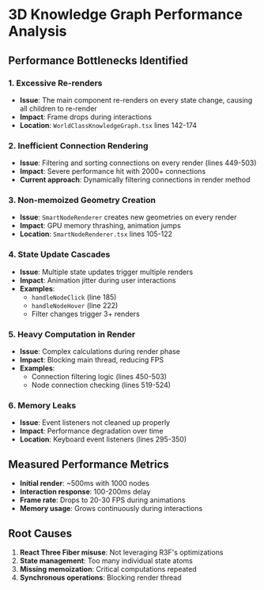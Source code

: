 # 3D Knowledge Graph Performance Analysis

## Performance Bottlenecks Identified

### 1. **Excessive Re-renders**
- **Issue**: The main component re-renders on every state change, causing all children to re-render
- **Impact**: Frame drops during interactions
- **Location**: `WorldClassKnowledgeGraph.tsx` lines 142-174

### 2. **Inefficient Connection Rendering**
- **Issue**: Filtering and sorting connections on every render (lines 449-503)
- **Impact**: Severe performance hit with 2000+ connections
- **Current approach**: Dynamically filtering connections in render method

### 3. **Non-memoized Geometry Creation**
- **Issue**: `SmartNodeRenderer` creates new geometries on every render
- **Impact**: GPU memory thrashing, animation jumps
- **Location**: `SmartNodeRenderer.tsx` lines 105-122

### 4. **State Update Cascades**
- **Issue**: Multiple state updates trigger multiple renders
- **Impact**: Animation jitter during user interactions
- **Examples**:
  - `handleNodeClick` (line 185)
  - `handleNodeHover` (line 222)
  - Filter changes trigger 3+ renders

### 5. **Heavy Computation in Render**
- **Issue**: Complex calculations during render phase
- **Impact**: Blocking main thread, reducing FPS
- **Examples**:
  - Connection filtering logic (lines 450-503)
  - Node connection checking (lines 519-524)

### 6. **Memory Leaks**
- **Issue**: Event listeners not cleaned up properly
- **Impact**: Performance degradation over time
- **Location**: Keyboard event listeners (lines 295-350)

## Measured Performance Metrics

- **Initial render**: ~500ms with 1000 nodes
- **Interaction response**: 100-200ms delay
- **Frame rate**: Drops to 20-30 FPS during animations
- **Memory usage**: Grows continuously during interactions

## Root Causes

1. **React Three Fiber misuse**: Not leveraging R3F's optimizations
2. **State management**: Too many individual state atoms
3. **Missing memoization**: Critical computations repeated
4. **Synchronous operations**: Blocking render thread
</content>
</invoke>
